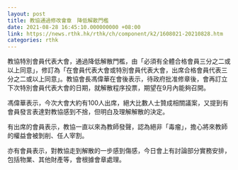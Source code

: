 ```yaml
---
layout: post
title: 教協通過修改會章　降低解散門檻
date: 2021-08-28 16:45:10.000000000 +08:00
link: https://news.rthk.hk/rthk/ch/component/k2/1608021-20210828.htm
categories: rthk
---
```


教協特別會員代表大會，通過降低解散門檻，由「必須有全體合格會員三分之二或以上同意」，修訂為「在會員代表大會或特別會員代表大會，出席合格會員代表三分之二或以上同意」。教協會長馮偉華在會後表示，待政府批准修章後，會再訂立下次特別會員代表大會的日期，就解散程序投票，期望在9月內能夠召開。

馮偉華表示，今次大會大約有100人出席，絕大比數人士贊成相關議案，又提到有會員發言表達對教協感到不捨，但明白及理解解散的決定。

有出席的會員表示，教協一直以來為教師發聲，認為絕非「毒瘤」，擔心將來教師的權益會被剝削、任人宰割。

亦有會員表示，對教協走到解散的一步感到傷感，今日會上有討論部分實務安排，包括物業、其他財產等，會根據會章處理。
